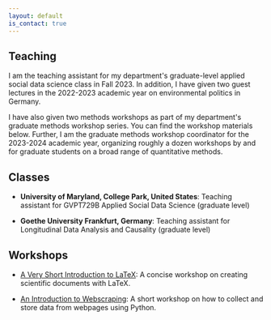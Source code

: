 ```yaml
---
layout: default
is_contact: true
---
```


## Teaching

I am the teaching assistant for my department's graduate-level applied social data science class in Fall 2023. In addition, I have given two guest lectures in the 2022-2023 academic year on environmental politics in Germany.

I have also given two methods workshops as part of my department's graduate methods workshop series. You can find the workshop materials below. Further, I am the graduate methods workshop coordinator for the 2023-2024 academic year, organizing roughly a dozen workshops by and for graduate students on a broad range of quantitative methods. 

## Classes

* **University of Maryland, College Park, United States**: Teaching assistant for GVPT729B Applied Social Data Science (graduate level)

* **Goethe University Frankfurt, Germany**: Teaching assistant for Longitudinal Data Analysis and Causality (graduate level)

## Workshops

* [A Very Short Introduction to LaTeX](/latex): A concise workshop on creating scientific documents with LaTeX.

* [An Introduction to Webscraping](/scraper): A short workshop on how to collect and store data from webpages using Python. 
